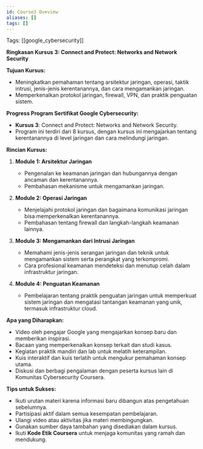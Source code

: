 ```yaml
---
id: Course3 Oveview
aliases: []
tags: []
---
```


Tags: [[google_cybersecurity]]

**Ringkasan Kursus 3: Connect and Protect: Networks and Network Security**

**Tujuan Kursus:**

- Meningkatkan pemahaman tentang arsitektur jaringan, operasi, taktik intrusi, jenis-jenis kerentanannya, dan cara mengamankan jaringan.
- Memperkenalkan protokol jaringan, firewall, VPN, dan praktik penguatan sistem.

**Progress Program Sertifikat Google Cybersecurity:**

- **Kursus 3**: Connect and Protect: Networks and Network Security.
- Program ini terdiri dari 8 kursus, dengan kursus ini mengajarkan tentang kerentanannya di level jaringan dan cara melindungi jaringan.

**Rincian Kursus:**

1. **Module 1: Arsitektur Jaringan**
   - Pengenalan ke keamanan jaringan dan hubungannya dengan ancaman dan kerentanannya.
   - Pembahasan mekanisme untuk mengamankan jaringan.
2. **Module 2: Operasi Jaringan**

   - Menjelajahi protokol jaringan dan bagaimana komunikasi jaringan bisa memperkenalkan kerentanannya.
   - Pembahasan tentang firewall dan langkah-langkah keamanan lainnya.

3. **Module 3: Mengamankan dari Intrusi Jaringan**

   - Memahami jenis-jenis serangan jaringan dan teknik untuk mengamankan sistem serta perangkat yang terkompromi.
   - Cara profesional keamanan mendeteksi dan menutup celah dalam infrastruktur jaringan.

4. **Module 4: Penguatan Keamanan**
   - Pembelajaran tentang praktik penguatan jaringan untuk memperkuat sistem jaringan dan mengatasi tantangan keamanan yang unik, termasuk infrastruktur cloud.

**Apa yang Diharapkan:**

- Video oleh pengajar Google yang mengajarkan konsep baru dan memberikan inspirasi.
- Bacaan yang memperkenalkan konsep terkait dan studi kasus.
- Kegiatan praktik mandiri dan lab untuk melatih keterampilan.
- Kuis interaktif dan kuis terlatih untuk mengukur pemahaman konsep utama.
- Diskusi dan berbagi pengalaman dengan peserta kursus lain di Komunitas Cybersecurity Coursera.

**Tips untuk Sukses:**

- Ikuti urutan materi karena informasi baru dibangun atas pengetahuan sebelumnya.
- Partisipasi aktif dalam semua kesempatan pembelajaran.
- Ulangi video atau aktivitas jika materi membingungkan.
- Gunakan sumber daya tambahan yang disediakan dalam kursus.
- Ikuti **Kode Etik Coursera** untuk menjaga komunitas yang ramah dan mendukung.
